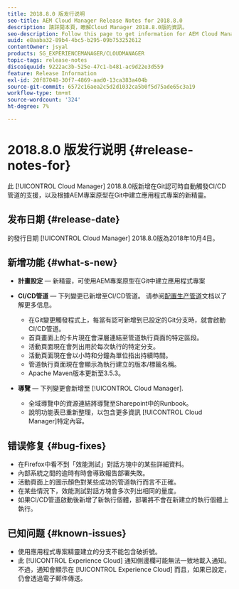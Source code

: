 ```yaml
---
title: 2018.8.0 版发行说明
seo-title: AEM Cloud Manager Release Notes for 2018.8.0
description: 請詳閱本頁，瞭解Cloud Manager 2018.8.0版的資訊。
seo-description: Follow this page to get information for AEM Cloud Manager Release 2018.8.0.
uuid: e8aaba32-89b4-4bc5-b295-09b753252612
contentOwner: jsyal
products: SG_EXPERIENCEMANAGER/CLOUDMANAGER
topic-tags: release-notes
discoiquuid: 9222ac3b-525e-47c1-b481-ac9d22e3d559
feature: Release Information
exl-id: 20f87048-30f7-4869-aad0-13ca383a404b
source-git-commit: 6572c16aea2c5d2d1032ca5b0f5d75ade65c3a19
workflow-type: tm+mt
source-wordcount: '324'
ht-degree: 7%

---
```


# 2018.8.0 版发行说明 {#release-notes-for}

此 [!UICONTROL Cloud Manager] 2018.8.0版新增在Git認可時自動觸發CI/CD管道的支援，以及根據AEM專案原型在Git中建立應用程式專案的新精靈。

## 发布日期 {#release-date}

的發行日期 [!UICONTROL Cloud Manager] 2018.8.0版為2018年10月4日。

## 新增功能 {#what-s-new}

* **計畫設定**  — 新精靈，可使用AEM專案原型在Git中建立應用程式專案

* **CI/CD管道**  — 下列變更已新增至CI/CD管道。 请参阅[配置生产管道](/help/using/production-pipelines.md)文档以了解更多信息。

   * 在Git變更觸發程式上，每當有認可新增到已設定的Git分支時，就會啟動CI/CD管道。
   * 首頁畫面上的卡片現在會深層連結至管道執行頁面的特定區段。
   * 活動頁面現在會列出用於每次執行的特定分支。
   * 活動頁面現在會以小時和分鐘為單位指出持續時間。
   * 管道執行頁面現在會顯示為執行建立的版本/標籤名稱。
   * Apache Maven版本更新至3.5.3。

* **導覽**  — 下列變更會新增至 [!UICONTROL Cloud Manager].

   * 全域導覽中的資源連結將導覽至Sharepoint中的Runbook。
   * 說明功能表已重新整理，以包含更多資訊 [!UICONTROL Cloud Manager]特定內容。

## 错误修复 {#bug-fixes}

* 在Firefox中看不到「效能測試」對話方塊中的某些詳細資料。
* 內部系統之間的逾時有時會導致報告部署失敗。
* 活動頁面上的圖示顏色對某些成功的管道執行而言不正確。
* 在某些情況下，效能測試對話方塊會多次列出相同的量度。
* 如果CI/CD管道啟動後新增了新執行個體，部署將不會在新建立的執行個體上執行。

## 已知问题 {#known-issues}

* 使用應用程式專案精靈建立的分支不能包含破折號。
* 此 [!UICONTROL Experience Cloud] 通知側邊欄可能無法一致地載入通知。 不過，通知會顯示在 [!UICONTROL Experience Cloud] 而且，如果已設定，仍會透過電子郵件傳送。
